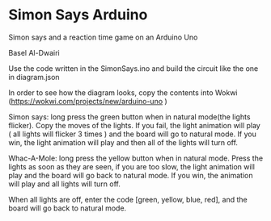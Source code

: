 # Simon Says Arduino
Simon says and a reaction time game on an Arduino Uno

Basel Al-Dwairi

Use the code written in the SimonSays.ino and build the circuit like the one in diagram.json

In order to see how the diagram looks, copy the contents into Wokwi 
(https://wokwi.com/projects/new/arduino-uno )

Simon says: long press the green button when in natural mode(the lights flicker). Copy the moves of the lights. If you fail, the light animation will play ( all lights will flicker 3 times ) and the board will go to natural mode. If you win, the light animation will play and then all of the lights will turn off.

Whac-A-Mole: long press the yellow button when in natural mode. Press the lights as soon as they are seen, if you are too slow, the light animation will play and the board will go back to natural mode. If you win, the animation will play and all lights will turn off.

When all lights are off, enter the code [green, yellow, blue, red], and the board will go back to natural mode. 
